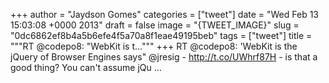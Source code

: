 
+++
author = "Jaydson Gomes"
categories = ["tweet"]
date = "Wed Feb 13 15:03:08 +0000 2013"
draft = false
image = "{TWEET_IMAGE}"
slug = "0dc6862ef8b4a5b6efe4f5a70a8f1eae49195beb"
tags = ["tweet"]
title = """RT @codepo8: "WebKit is t..."""
+++
RT @codepo8: 'WebKit is the jQuery of Browser Engines  says" @jresig - http://t.co/UWhrf87H - is that a good thing? You can't assume jQu ...
